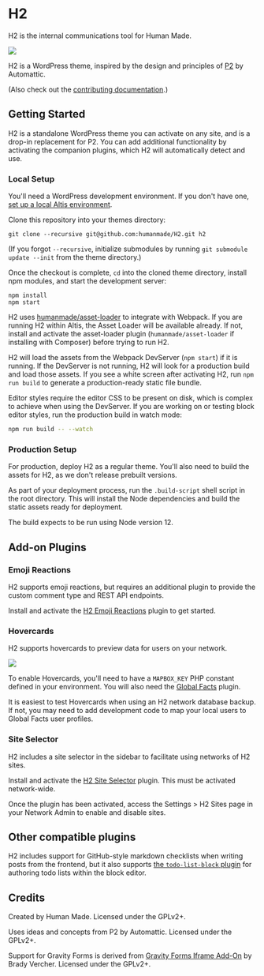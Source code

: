# H2

H2 is the internal communications tool for Human Made.

<img src="https://hmn.md/uploads/sites/9/2019/04/Screenshot_2019-04-05-hm-linter-Status-Dev.png" />

H2 is a WordPress theme, inspired by the design and principles of [P2](https://p2theme.com/) by Automattic.

(Also check out the [contributing documentation](CONTRIBUTING.md).)


## Getting Started

H2 is a standalone WordPress theme you can activate on any site, and is a drop-in replacement for P2. You can add additional functionality by activating the companion plugins, which H2 will automatically detect and use.

### Local Setup

You'll need a WordPress development environment. If you don't have one, [set up a local Altis environment](https://www.altis-dxp.com/resources/docs/local-server/).

Clone this repository into your themes directory:
```
git clone --recursive git@github.com:humanmade/H2.git h2
```

(If you forgot `--recursive`, initialize submodules by running `git submodule update --init` from the theme directory.)

Once the checkout is complete, `cd` into the cloned theme directory, install npm modules, and start the development server:
```
npm install
npm start
```

H2 uses [humanmade/asset-loader](https://github.com/humanmade/asset-loader) to integrate with Webpack. If you are running H2 within Altis, the Asset Loader will be available already. If not, install and activate the asset-loader plugin (`humanmade/asset-loader` if installing with Composer) before trying to run H2.

H2 will load the assets from the Webpack DevServer (`npm start`) if it is running. If the DevServer is not running, H2 will look for a production build and load those assets. If you see a white screen after activating H2, run `npm run build` to generate a production-ready static file bundle.

Editor styles require the editor CSS to be present on disk, which is complex to achieve when using the DevServer. If you are working on or testing block editor styles, run the production build in watch mode:

```sh
npm run build -- --watch
```


### Production Setup

For production, deploy H2 as a regular theme. You'll also need to build the assets for H2, as we don't release prebuilt versions.

As part of your deployment process, run the `.build-script` shell script in the root directory. This will install the Node dependencies and build the static assets ready for deployment.

The build expects to be run using Node version 12.


## Add-on Plugins

### Emoji Reactions

H2 supports emoji reactions, but requires an additional plugin to provide the custom comment type and REST API endpoints.

Install and activate the [H2 Emoji Reactions](https://github.com/humanmade/h2-emoji-reactions) plugin to get started.


### Hovercards

H2 supports hovercards to preview data for users on your network.

<img src="https://hmn.md/uploads/sites/9/2019/04/Screen-Shot-2019-04-05-at-12.11.42.png" />

To enable Hovercards, you'll need to have a `MAPBOX_KEY` PHP constant defined in your environment. You will also need the [Global Facts](https://github.com/humanmade/global-facts) plugin.

It is easiest to test Hovercards when using an H2 network database backup. If not, you may need to add development code to map your local users to Global Facts user profiles.


### Site Selector

H2 includes a site selector in the sidebar to facilitate using networks of H2 sites.

Install and activate the [H2 Site Selector](https://github.com/humanmade/h2-site-selector/tree/e4741ff0f6b35d0e8d2282a61710daaf79408965) plugin. This must be activated network-wide.

Once the plugin has been activated, access the Settings > H2 Sites page in your Network Admin to enable and disable sites.


## Other compatible plugins

H2 includes support for GitHub-style markdown checklists when writing posts from the frontend, but it also supports [the `todo-list-block` plugin](https://wordpress.org/plugins/todo-list-block/) for authoring todo lists within the block editor.


## Credits

Created by Human Made. Licensed under the GPLv2+.

Uses ideas and concepts from P2 by Automattic. Licensed under the GPLv2+.

Support for Gravity Forms is derived from [Gravity Forms Iframe Add-On](https://github.com/cedaro/gravity-forms-iframe) by Brady Vercher. Licensed under the GPLv2+.

